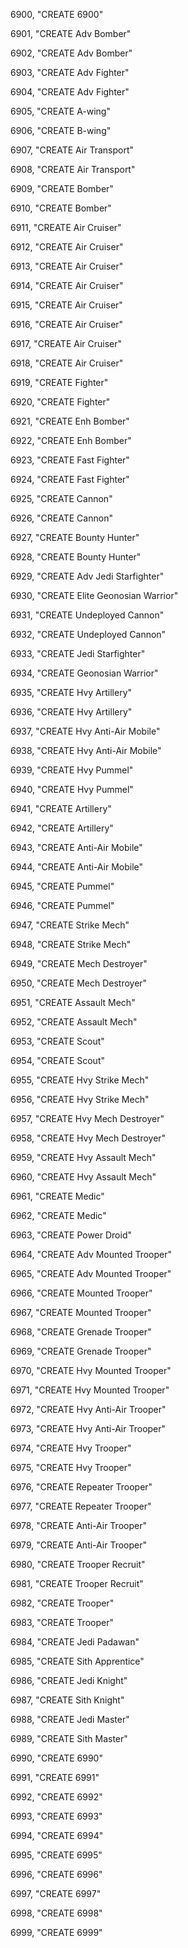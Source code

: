 ﻿6900, "CREATE 6900"

6901, "CREATE Adv Bomber"

6902, "CREATE Adv Bomber"

6903, "CREATE Adv Fighter"

6904, "CREATE Adv Fighter"

6905, "CREATE A-wing"

6906, "CREATE B-wing"

6907, "CREATE Air Transport"

6908, "CREATE Air Transport"

6909, "CREATE Bomber"

6910, "CREATE Bomber"

6911, "CREATE Air Cruiser"

6912, "CREATE Air Cruiser"

6913, "CREATE Air Cruiser"

6914, "CREATE Air Cruiser"

6915, "CREATE Air Cruiser"

6916, "CREATE Air Cruiser"

6917, "CREATE Air Cruiser"

6918, "CREATE Air Cruiser"

6919, "CREATE Fighter"

6920, "CREATE Fighter"

6921, "CREATE Enh Bomber"

6922, "CREATE Enh Bomber"

6923, "CREATE Fast Fighter"

6924, "CREATE Fast Fighter"

6925, "CREATE Cannon"

6926, "CREATE Cannon"

6927, "CREATE Bounty Hunter"

6928, "CREATE Bounty Hunter"

6929, "CREATE Adv Jedi Starfighter"

6930, "CREATE Elite Geonosian Warrior"

6931, "CREATE Undeployed Cannon"

6932, "CREATE Undeployed Cannon"

6933, "CREATE Jedi Starfighter"

6934, "CREATE Geonosian Warrior"

6935, "CREATE Hvy Artillery"

6936, "CREATE Hvy Artillery"

6937, "CREATE Hvy Anti-Air Mobile"

6938, "CREATE Hvy Anti-Air Mobile"

6939, "CREATE Hvy Pummel"

6940, "CREATE Hvy Pummel"

6941, "CREATE Artillery"

6942, "CREATE Artillery"

6943, "CREATE Anti-Air Mobile"

6944, "CREATE Anti-Air Mobile"

6945, "CREATE Pummel"

6946, "CREATE Pummel"

6947, "CREATE Strike Mech"

6948, "CREATE Strike Mech"

6949, "CREATE Mech Destroyer"

6950, "CREATE Mech Destroyer"

6951, "CREATE Assault Mech"

6952, "CREATE Assault Mech"

6953, "CREATE Scout"

6954, "CREATE Scout"

6955, "CREATE Hvy Strike Mech"

6956, "CREATE Hvy Strike Mech"

6957, "CREATE Hvy Mech Destroyer"

6958, "CREATE Hvy Mech Destroyer"

6959, "CREATE Hvy Assault Mech"

6960, "CREATE Hvy Assault Mech"

6961, "CREATE Medic"

6962, "CREATE Medic"

6963, "CREATE Power Droid"

6964, "CREATE Adv Mounted Trooper"

6965, "CREATE Adv Mounted Trooper"

6966, "CREATE Mounted Trooper"

6967, "CREATE Mounted Trooper"

6968, "CREATE Grenade Trooper"

6969, "CREATE Grenade Trooper"

6970, "CREATE Hvy Mounted Trooper"

6971, "CREATE Hvy Mounted Trooper"

6972, "CREATE Hvy Anti-Air Trooper"

6973, "CREATE Hvy Anti-Air Trooper"

6974, "CREATE Hvy Trooper"

6975, "CREATE Hvy Trooper"

6976, "CREATE Repeater Trooper"

6977, "CREATE Repeater Trooper"

6978, "CREATE Anti-Air Trooper"

6979, "CREATE Anti-Air Trooper"

6980, "CREATE Trooper Recruit"

6981, "CREATE Trooper Recruit"

6982, "CREATE Trooper"

6983, "CREATE Trooper"

6984, "CREATE Jedi Padawan"

6985, "CREATE Sith Apprentice"

6986, "CREATE Jedi Knight"

6987, "CREATE Sith Knight"

6988, "CREATE Jedi Master"

6989, "CREATE Sith Master"

6990, "CREATE 6990"

6991, "CREATE 6991"

6992, "CREATE 6992"

6993, "CREATE 6993"

6994, "CREATE 6994"

6995, "CREATE 6995"

6996, "CREATE 6996"

6997, "CREATE 6997"

6998, "CREATE 6998"

6999, "CREATE 6999"

